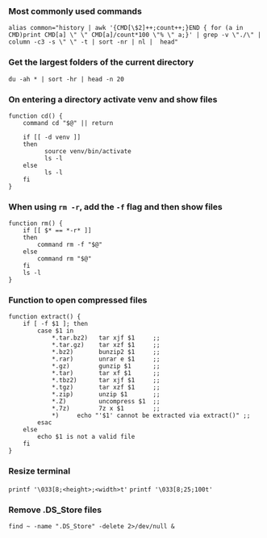 ### Most commonly used commands
```alias common="history | awk '{CMD[\$2]++;count++;}END { for (a in CMD)print CMD[a] \" \" CMD[a]/count*100 \"% \" a;}' | grep -v \"./\" | column -c3 -s \" \" -t | sort -nr | nl |  head"```

### Get the largest folders of the current directory
```du -ah * | sort -hr | head -n 20```

### On entering a directory activate venv and show files
```
function cd() {
    command cd "$@" || return

    if [[ -d venv ]]
    then
	      source venv/bin/activate
	      ls -l
    else
	      ls -l
    fi
}
```

### When using ```rm -r```, add the ```-f``` flag and then show files
```
function rm() {
    if [[ $* == *-r* ]]
    then
        command rm -f "$@"
    else
        command rm "$@"
    fi
    ls -l
}
```

### Function to open compressed files
```
function extract() {
    if [ -f $1 ]; then
        case $1 in
            *.tar.bz2)   tar xjf $1     ;;
            *.tar.gz)    tar xzf $1     ;;
            *.bz2)       bunzip2 $1     ;;
            *.rar)       unrar e $1     ;;
            *.gz)        gunzip $1      ;;
            *.tar)       tar xf $1      ;;
            *.tbz2)      tar xjf $1     ;;
            *.tgz)       tar xzf $1     ;;
            *.zip)       unzip $1       ;;
            *.Z)         uncompress $1  ;;
            *.7z)        7z x $1        ;;
            *)     echo "'$1' cannot be extracted via extract()" ;;
        esac
    else
	    echo $1 is not a valid file
    fi
}
```

### Resize terminal
``` printf '\033[8;<height>;<width>t' ```
``` printf '\033[8;25;100t' ```

### Remove .DS_Store files
``` find ~ -name ".DS_Store" -delete 2>/dev/null & ```

